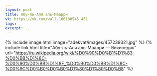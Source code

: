 ```yaml
---
layout: post
title: Абу-ль-Аля аль-Маарри
vk: https://vk.com/wall-166188545_451
tags: 
excerpt: ...
---
```

{% include image.html image="adekvat/images/457239321.jpg" %}
{% include link.html title="Абу-ль-Аля аль-Маарри — Википедия" url="https://ru.wikipedia.org/wiki/%D0%90%D0%B1%D1%83-%D0%BB%D1%8C-%D0%90%D0%BB%D1%8F_%D0%B0%D0%BB%D1%8C-%D0%9C%D0%B0%D0%B0%D1%80%D1%80%D0%B8" %}
